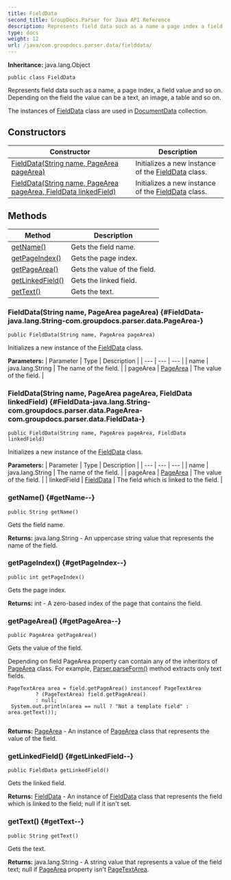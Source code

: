 ```yaml
---
title: FieldData
second_title: GroupDocs.Parser for Java API Reference
description: Represents field data such as a name a page index a field value and so on.
type: docs
weight: 12
url: /java/com.groupdocs.parser.data/fielddata/
---
```

**Inheritance:**
java.lang.Object
```
public class FieldData
```

Represents field data such as a name, a page index, a field value and so on. Depending on the field the value can be a text, an image, a table and so on.

The instances of [FieldData](../../com.groupdocs.parser.data/fielddata) class are used in [DocumentData](../../com.groupdocs.parser.data/documentdata) collection.
## Constructors

| Constructor | Description |
| --- | --- |
| [FieldData(String name, PageArea pageArea)](#FieldData-java.lang.String-com.groupdocs.parser.data.PageArea-) | Initializes a new instance of the [FieldData](../../com.groupdocs.parser.data/fielddata) class. |
| [FieldData(String name, PageArea pageArea, FieldData linkedField)](#FieldData-java.lang.String-com.groupdocs.parser.data.PageArea-com.groupdocs.parser.data.FieldData-) | Initializes a new instance of the [FieldData](../../com.groupdocs.parser.data/fielddata) class. |
## Methods

| Method | Description |
| --- | --- |
| [getName()](#getName--) | Gets the field name. |
| [getPageIndex()](#getPageIndex--) | Gets the page index. |
| [getPageArea()](#getPageArea--) | Gets the value of the field. |
| [getLinkedField()](#getLinkedField--) | Gets the linked field. |
| [getText()](#getText--) | Gets the text. |
### FieldData(String name, PageArea pageArea) {#FieldData-java.lang.String-com.groupdocs.parser.data.PageArea-}
```
public FieldData(String name, PageArea pageArea)
```


Initializes a new instance of the [FieldData](../../com.groupdocs.parser.data/fielddata) class.

**Parameters:**
| Parameter | Type | Description |
| --- | --- | --- |
| name | java.lang.String | The name of the field. |
| pageArea | [PageArea](../../com.groupdocs.parser.data/pagearea) | The value of the field. |

### FieldData(String name, PageArea pageArea, FieldData linkedField) {#FieldData-java.lang.String-com.groupdocs.parser.data.PageArea-com.groupdocs.parser.data.FieldData-}
```
public FieldData(String name, PageArea pageArea, FieldData linkedField)
```


Initializes a new instance of the [FieldData](../../com.groupdocs.parser.data/fielddata) class.

**Parameters:**
| Parameter | Type | Description |
| --- | --- | --- |
| name | java.lang.String | The name of the field. |
| pageArea | [PageArea](../../com.groupdocs.parser.data/pagearea) | The value of the field. |
| linkedField | [FieldData](../../com.groupdocs.parser.data/fielddata) | The field which is linked to the field. |

### getName() {#getName--}
```
public String getName()
```


Gets the field name.

**Returns:**
java.lang.String - An uppercase string value that represents the name of the field.
### getPageIndex() {#getPageIndex--}
```
public int getPageIndex()
```


Gets the page index.

**Returns:**
int - A zero-based index of the page that contains the field.
### getPageArea() {#getPageArea--}
```
public PageArea getPageArea()
```


Gets the value of the field.

Depending on field PageArea property can contain any of the inheritors of [PageArea](../../com.groupdocs.parser.data/pagearea) class. For example, [Parser.parseForm()](../../com.groupdocs.parser/parser\#parseForm--) method extracts only text fields.

```
PageTextArea area = field.getPageArea() instanceof PageTextArea
         ? (PageTextArea) field.getPageArea()
         : null;
 System.out.println(area == null ? "Not a template field" : area.getText());
 
```

**Returns:**
[PageArea](../../com.groupdocs.parser.data/pagearea) - An instance of [PageArea](../../com.groupdocs.parser.data/pagearea) class that represents the value of the field.
### getLinkedField() {#getLinkedField--}
```
public FieldData getLinkedField()
```


Gets the linked field.

**Returns:**
[FieldData](../../com.groupdocs.parser.data/fielddata) - An instance of [FieldData](../../com.groupdocs.parser.data/fielddata) class that represents the field which is linked to the field;  null  if it isn't set.
### getText() {#getText--}
```
public String getText()
```


Gets the text.

**Returns:**
java.lang.String - A string value that represents a value of the field text;  null  if [PageArea](../../com.groupdocs.parser.data/pagearea) property isn't [PageTextArea](../../com.groupdocs.parser.data/pagetextarea).
